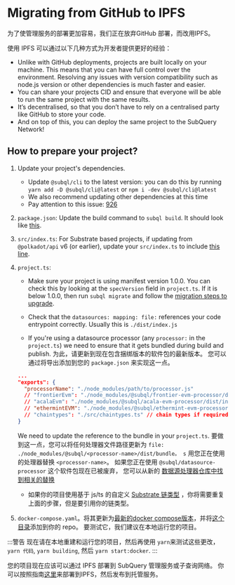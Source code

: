 # Migrating from GitHub to IPFS

为了使管理服务的部署更加容易，我们正在放弃GitHub 部署，而改用IPFS。

使用 IPFS 可以通过以下几种方式为开发者提供更好的经验：

- Unlike with GitHub deployments, projects are built locally on your machine. This means that you can have full control over the environment. Resolving any issues with version compatibility such as node.js version or other dependencies is much faster and easier.
- You can share your projects CID and ensure that everyone will be able to run the same project with the same results.
- It’s decentralised, so that you don’t have to rely on a centralised party like GitHub to store your code.
- And on top of this, you can deploy the same project to the SubQuery Network!

## How to prepare your project?

1. Update your project's dependencies.
   - Update `@subql/cli` to the latest version: you can do this by running `yarn add -D @subql/cli@latest` or `npm i -dev @subql/cli@latest`
   - We also recommend updating other dependencies at this time
   - Pay attention to this issue: [926](https://github.com/subquery/subql/discussions/926)
2. `package.json`: Update the build command to `subql build`. It should look like [this](https://github.com/subquery/subql-starter/blob/418440f09226694a0063c939ff3332530f3047c4/package.json#L7).
3. `src/index.ts`: For Substrate based projects, if updating from `@polkadot/api` v6 (or earlier), update your `src/index.ts` to include [this line](https://github.com/subquery/subql-starter/blob/418440f09226694a0063c939ff3332530f3047c4/src/index.ts#L3).
4. `project.ts`:

   - Make sure your project is using manifest version 1.0.0. You can check this by looking at the `specVersion` field in `project.ts`. If it is below 1.0.0, then run `subql migrate` and follow the [migration steps to upgrade](../build/manifest/polkadot.md#migrating-to-v100-badge-textupgrade-typewarning).

   - Check that the `datasources: mapping: file:` references your code entrypoint correctly. Usually this is `./dist/index.js`

   - If you're using a datasource processor (any `processor:` in the `project.ts`) we need to ensure that it gets bundled during build and publish. 为此，请更新到现在包含捆绑版本的软件包的最新版本。 您可以通过将导出添加到您的 `package.json` 来实现这一点。

   ```json
   ...
   "exports": {
     "processorName": "./node_modules/path/to/processor.js"
     // "frontierEvm": "./node_modules/@subql/frontier-evm-processor/dist/index.js"
     // "acalaEvm": "./node_modules/@subql/acala-evm-processor/dist/index.js",
     // "ethermintEVM": "./node_modules/@subql/ethermint-evm-processor/dist/index.js"
     // "chaintypes": "./src/chaintypes.ts" // chain types if required
   }
   ```

   We need to update the reference to the bundle in your `project.ts`. 要做到这一点，您可以将任何处理器文件路径更新为 `file: ./node_modules/@subql/<processor-name>/dist/bundle。 s` 用您正在使用的处理器替换 `<processor-name>`。 如果您正在使用 `@subql/datasource-processor` 这个软件包现在已被废弃， 您可以从新的 [数据源处理器仓库中找到相关的替换](https://github.com/subquery/datasource-processors/tree/main/packages)

   - 如果你的项目使用基于 js/ts 的自定义 [Substrate 链类型](../build/manifest/polkadot.md#custom-chains) ，你将需要重复上面的步骤，但是要引用你的链类型。

5. `docker-compose.yaml`。将其更新为[最新的docker compose版本](https://github.com/subquery/subql-starter/blob/main/Polkadot/Polkadot-starter/docker-compose.yml)，并将[这个目录](https://github.com/subquery/subql-starter/tree/main/Polkadot/Polkadot-starter/docker)添加到你的 repo。 要测试它，我们建议在本地运行您的项目。

:::警告 现在请在本地重建和运行您的项目，然后再使用 `yarn`来测试这些更改， `yarn 代码`, `yarn building`, 然后 `yarn start:docker`. :::

您的项目现在应该可以通过 IPFS 部署到 SubQuery 管理服务或子查询网络。 你可以按照指南[这里](./publish.md#publish-your-subquery-project-to-ipfs)来部署到IPFS，然后发布到托管服务。
